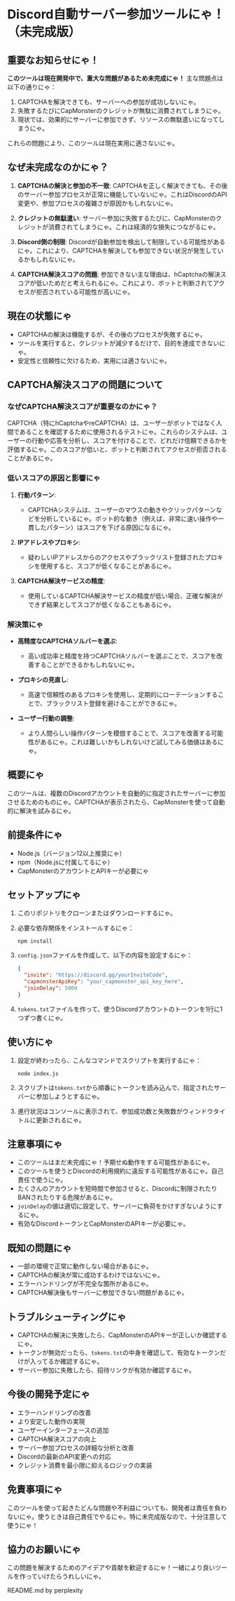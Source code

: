 
# Discord自動サーバー参加ツールにゃ！（未完成版）

## 重要なお知らせにゃ！

**このツールは現在開発中で、重大な問題があるため未完成にゃ！** 主な問題点は以下の通りにゃ：

1. CAPTCHAを解決できても、サーバーへの参加が成功しないにゃ。
2. 失敗するたびにCapMonsterのクレジットが無駄に消費されてしまうにゃ。
3. 現状では、効果的にサーバーに参加できず、リソースの無駄遣いになってしまうにゃ。

これらの問題により、このツールは現在実用に適さないにゃ。

## なぜ未完成なのかにゃ？

1. **CAPTCHAの解決と参加の不一致**: 
   CAPTCHAを正しく解決できても、その後のサーバー参加プロセスが正常に機能していないにゃ。これはDiscordのAPI変更や、参加プロセスの複雑さが原因かもしれないにゃ。

2. **クレジットの無駄遣い**: 
   サーバー参加に失敗するたびに、CapMonsterのクレジットが消費されてしまうにゃ。これは経済的な損失につながるにゃ。

3. **Discord側の制限**: 
   Discordが自動参加を検出して制限している可能性があるにゃ。これにより、CAPTCHAを解決しても参加できない状況が発生しているかもしれないにゃ。

4. **CAPTCHA解決スコアの問題**:
   参加できない主な理由は、hCaptchaの解決スコアが低いためだと考えられるにゃ。これにより、ボットと判断されてアクセスが拒否されている可能性が高いにゃ。

## 現在の状態にゃ

- CAPTCHAの解決は機能するが、その後のプロセスが失敗するにゃ。
- ツールを実行すると、クレジットが減少するだけで、目的を達成できないにゃ。
- 安定性と信頼性に欠けるため、実用には適さないにゃ。

## CAPTCHA解決スコアの問題について

### なぜCAPTCHA解決スコアが重要なのかにゃ？

CAPTCHA（特にhCaptchaやreCAPTCHA）は、ユーザーがボットではなく人間であることを確認するために使用されるテストにゃ。これらのシステムは、ユーザーの行動や応答を分析し、スコアを付けることで、どれだけ信頼できるかを評価するにゃ。このスコアが低いと、ボットと判断されてアクセスが拒否されることがあるにゃ。

### 低いスコアの原因と影響にゃ

1. **行動パターン**:
   - CAPTCHAシステムは、ユーザーのマウスの動きやクリックパターンなどを分析しているにゃ。ボット的な動き（例えば、非常に速い操作や一貫したパターン）はスコアを下げる原因になるにゃ。

2. **IPアドレスやプロキシ**:
   - 疑わしいIPアドレスからのアクセスやブラックリスト登録されたプロキシを使用すると、スコアが低くなることがあるにゃ。

3. **CAPTCHA解決サービスの精度**:
   - 使用しているCAPTCHA解決サービスの精度が低い場合、正確な解決ができず結果としてスコアが低くなることもあるにゃ。

### 解決策にゃ

- **高精度なCAPTCHAソルバーを選ぶ**:
  - 高い成功率と精度を持つCAPTCHAソルバーを選ぶことで、スコアを改善することができるかもしれないにゃ。

- **プロキシの見直し**:
  - 高速で信頼性のあるプロキシを使用し、定期的にローテーションすることで、ブラックリスト登録を避けることができるにゃ。

- **ユーザー行動の調整**:
  - より人間らしい操作パターンを模倣することで、スコアを改善する可能性があるにゃ。これは難しいかもしれないけど試してみる価値はあるにゃ。

## 概要にゃ

このツールは、複数のDiscordアカウントを自動的に指定されたサーバーに参加させるためのものにゃ。CAPTCHAが表示されたら、CapMonsterを使って自動的に解決を試みるにゃ。

## 前提条件にゃ

- Node.js（バージョン12以上推奨にゃ）
- npm（Node.jsに付属してるにゃ）
- CapMonsterのアカウントとAPIキーが必要にゃ

## セットアップにゃ

1. このリポジトリをクローンまたはダウンロードするにゃ。

2. 必要な依存関係をインストールするにゃ：
   ```
   npm install
   ```

3. `config.json`ファイルを作成して、以下の内容を設定するにゃ：
   ```json
   {
     "invite": "https://discord.gg/yourInviteCode",
     "capmonsterApiKey": "your_capmonster_api_key_here",
     "joinDelay": 5000
   }
   ```

4. `tokens.txt`ファイルを作って、使うDiscordアカウントのトークンを1行に1つずつ書くにゃ。

## 使い方にゃ

1. 設定が終わったら、こんなコマンドでスクリプトを実行するにゃ：
   ```
   node index.js
   ```

2. スクリプトは`tokens.txt`から順番にトークンを読み込んで、指定されたサーバーに参加しようとするにゃ。

3. 進行状況はコンソールに表示されて、参加成功数と失敗数がウィンドウタイトルに更新されるにゃ。

## 注意事項にゃ

- このツールはまだ未完成にゃ！予期せぬ動作をする可能性があるにゃ。
- このツールを使うとDiscordの利用規約に違反する可能性があるにゃ。自己責任で使うにゃ。
- たくさんのアカウントを短時間で参加させると、Discordに制限されたりBANされたりする危険があるにゃ。
- `joinDelay`の値は適切に設定して、サーバーに負荷をかけすぎないようにするにゃ。
- 有効なDiscordトークンとCapMonsterのAPIキーが必要にゃ。

## 既知の問題にゃ

- 一部の環境で正常に動作しない場合があるにゃ。
- CAPTCHAの解決が常に成功するわけではないにゃ。
- エラーハンドリングが不完全な箇所があるにゃ。
- CAPTCHA解決後もサーバーに参加できない問題があるにゃ。

## トラブルシューティングにゃ

- CAPTCHAの解決に失敗したら、CapMonsterのAPIキーが正しいか確認するにゃ。
- トークンが無効だったら、`tokens.txt`の中身を確認して、有効なトークンだけが入ってるか確認するにゃ。
- サーバー参加に失敗したら、招待リンクが有効か確認するにゃ。

## 今後の開発予定にゃ

- エラーハンドリングの改善
- より安定した動作の実現
- ユーザーインターフェースの追加
- CAPTCHA解決スコアの向上
- サーバー参加プロセスの詳細な分析と改善
- Discordの最新のAPI変更への対応
- クレジット消費を最小限に抑えるロジックの実装

## 免責事項にゃ

このツールを使って起きたどんな問題や不利益についても、開発者は責任を負わないにゃ。使うときは自己責任でやるにゃ。特に未完成版なので、十分注意して使うにゃ！

## 協力のお願いにゃ

この問題を解決するためのアイデアや貢献を歓迎するにゃ！一緒により良いツールを作っていけたらうれしいにゃ。

README.md by perplexity
